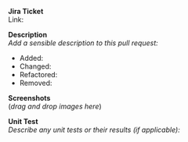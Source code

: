 **Jira Ticket**<br>
Link:

**Description**<br>
_Add a sensible description to this pull request:_

- Added:
- Changed:
- Refactored:
- Removed:

**Screenshots**<br>
(_drag and drop images here_)

**Unit Test**<br>
_Describe any unit tests or their results (if applicable):_

